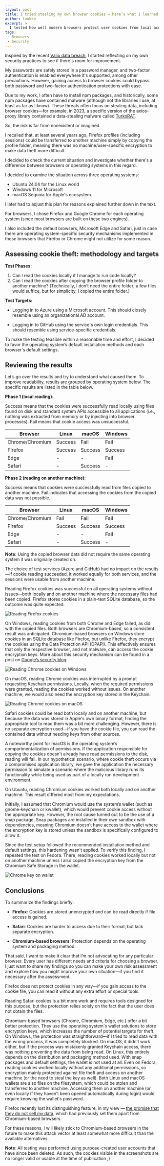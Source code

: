 ```yaml
---
layout: post
title: I tried stealing my own browser cookies — here’s what I learned
author: tuukka
excerpt: >
  I tested how well modern browsers protect user cookies from local access or theft by simulating attacks across Windows, macOS, and Linux.
tags:
 - Browsers
 - Security
---
```


Inspired by the recent [Valio data breach](https://yle.fi/a/74-20133008), I started reflecting on my own security practices to see if there's room for improvement.

My passwords are safely stored in a password manager, and two-factor authentication is enabled everywhere it's supported, among other precautions. However, gaining access to browser cookies could bypass both password and two-factor authentication protections with ease.

Due to my work, I often have to install npm packages, and historically, some npm packages have contained malware (although not the libraries I use, at least as far as I know). These threats often focus on stealing data, including browser cookies—for example, in 2023, a specific version of the axios-proxy library contained a data-stealing malware called [TurkoRAT](https://security.snyk.io/vuln/SNYK-JS-AXIOSPROXY-5706873).

So, the risk is far from nonexistent or imagined.

I recalled that, at least several years ago, Firefox profiles (including sessions) could be transferred to another machine simply by copying the profile folder, meaning there was no machine/user-specific encryption to make data theft more difficult.

I decided to check the current situation and investigate whether there's a difference between browsers or operating systems in this regard.

I decided to examine the situation across three operating systems:

* Ubuntu 24.04 for the Linux world
* Windows 11 for Microsoft
* macOS Sequoia for Apple's ecosystem.

I later had to adjust this plan for reasons explained further down in the text.

For browsers, I chose Firefox and Google Chrome for each operating system (since most browsers are built on these two engines).

I also included the default browsers, Microsoft Edge and Safari, just in case there are operating system-specific security mechanisms implemented in these browsers that Firefox or Chrome might not utilize for some reason.

## Assessing cookie theft: methodology and targets

**Test Phases:**

1. Can I read the cookies locally if I manage to run code locally?
2. Can I read the cookies after copying the browser profile folder to another machine? (Technically, I don’t need the entire folder; a few files would suffice, but for simplicity, I copied the entire folder.)

**Test Targets:**

* Logging in to Azure using a Microsoft account. This should closely resemble using an organizational AD account.

* Logging in to GitHub using the service's own login credentials. This should resemble using service-specific credentials.

To make the testing feasible within a reasonable time and effort, I decided to favor the operating system’s default installation methods and each browser's default settings.

## Reviewing the results

Let’s go over the results and try to understand what caused them. To improve readability, results are grouped by operating system below. The specific results are listed in the table below.

**Phase 1 (local reading)**:

Success means that the cookies were successfully read locally using files found on disk and standard system APIs accessible to all applications (i.e., nothing was extracted from memory or by injecting into browser processes). Fail means that cookie access was unsuccessful.

| Browser         | Linux   | macOS   | Windows |
| --------------- | ------- | ------- | ------- |
| Chrome/Chromium | Success | Fail    | Fail    |
| Firefox         | Success | Success | Success |
| Edge            | -       | -       | Fail    |
| Safari          | -       | Success | -       |

**Phase 2 (reading on another machine)**:

Success means that cookies were successfully read from files copied to another machine. Fail indicates that accessing the cookies from the copied data was not possible.

| Browser         | Linux   | macOS   | Windows |
| --------------- | ------- | ------- | ------- |
| Chrome/Chromium | Fail    | Fail    | Fail    |
| Firefox         | Success | Success | Success |
| Edge            | -       | -       | Fail    |
| Safari          | -       | Success | -       |

**Note:** Using the copied browser data did not require the same operating system it was originally created on.

The choice of test services (Azure and GitHub) had no impact on the results—if cookie reading succeeded, it worked equally for both services, and the sessions were usable from another machine.

Reading Firefox cookies was successful on all operating systems without issues—both locally and on another machine where the necessary files had been copied. Firefox stores cookies in a plain-text SQLite database, so the outcome was quite expected.

![Reading Firefox cookies](/img/2025-cookie-security/win-firefox-success.png)

On Windows, reading cookies from both Chrome and Edge failed, as did with the copied files. Both browsers are Chromium-based, so a consistent result was anticipated. Chromium-based browsers on Windows store cookies in an SQLite database like Firefox, but unlike Firefox, they encrypt the cookies using the Data Protection API (DPAPI). This effectively ensures that only the respective browser, and not malware, can access the cookie encryption keys. More about this security mechanism can be found in a post on [Google’s security blog](https://security.googleblog.com/2024/07/improving-security-of-chrome-cookies-on.html).

![Reading Chrome cookies on Windows](/img/2025-cookie-security/win-chrome-error.png)

On macOS, reading Chrome cookies was interrupted by a prompt requesting Keychain permissions. Locally, when the required permissions were granted, reading the cookies worked without issues. On another machine, we would also need the encryption key stored in the Keychain.

![Reading Chrome cookies on macOS](/img/2025-cookie-security/mac-keychain-permissions.png)

Safari cookies could be read both locally and on another machine, but because the data was stored in Apple's own binary format, finding the appropriate tool to read them was a bit more challenging. However, there is no separate encryption used—if you have the cookie file, you can read the contained data without needing keys from other sources.

A noteworthy point for macOS is the operating system’s compartmentalization of permissions. If the application responsible for copying the cookies doesn't already have read permissions to the disk, reading will fail. In our hypothetical scenario, where cookie theft occurs via a compromised application library, we gave the application the necessary permission to simulate a scenario where the malicious library runs its functionality while being used as part of a locally run development environment.

On Ubuntu, reading Chromium cookies worked both locally and on another machine. This result differed most from my expectations.

Initially, I assumed that Chromium would use the system’s wallet (such as gnome-keychain or kwallet), which would prevent cookie access without the appropriate key. However, the root cause turned out to be the use of a snap package. Snap packages are installed in their own sandbox with dependencies, meaning Chromium doesn't have access to the wallet where the encryption key is stored unless the sandbox is specifically configured to allow it.

Since the test setup followed the recommended installation method and default settings, this hardening wasn't applied. To verify this finding, I repeated the test on Fedora. There, reading cookies worked locally but not on another machine unless I also copied the encryption key from the Chromium Safe Storage in the wallet.

![Chrome key on wallet](/img/2025-cookie-security/fedora-wallet.png)

## Conclusions

To summarize the findings briefly:

* **Firefox**: Cookies are stored unencrypted and can be read directly if file access is gained.

* **Safari**: Cookies are harder to access due to their format, but lack separate encryption.

* **Chromium-based browsers**: Protection depends on the operating system and packaging method:

That said, I want to make it clear that I’m not advocating for any particular browser. Every user has different needs and criteria for choosing a browser. I just want to share my findings so you can make your own risk assessment and explore how you might improve your own situation—if you find it necessary after the assessment.

Firefox does not protect cookies in any way—if you gain access to the cookie file, you can read it without any extra effort or special tools.

Reading Safari cookies is a bit more work and requires tools designed for this purpose, but the protection relies solely on the fact that the user does not obtain the files.

Chromium-based browsers (Chrome, Chromium, Edge, etc.) offer a bit better protection. They use the operating system's wallet solutions to store encryption keys, which increases the number of potential targets for theft. On Windows, the protection was straightforward—if I tried to read data with the wrong process, it was completely blocked. On macOS, it didn’t work either, but if the process was mistakenly granted Keychain access, there was nothing preventing the data from being read. On Linux, this entirely depends on the distribution and packaging method used. With snap packages and default settings, the wallet is not used at all. Even on Fedora, reading cookies worked locally without any additional permissions, so encryption mainly protected against file theft and access on another machine (or the need to steal the key as well). Both Linux and macOS wallets are also files on the filesystem, which could be stolen and transferred to another machine. Accessing them on another machine (or even locally if they haven’t been opened automatically during login) would require knowing the wallet's password.

Firefox recently lost its distinguishing feature, in my view — [the promise that they do not sell my data](https://x.com/LundukeJournal/status/1895249805338886591), which had previously set them apart from Chromium-based browsers.

For these reasons, I will likely stick to Chromium-based browsers in the future to make this attack vector at least somewhat more difficult than the available alternatives.

**Note**: All testing was performed using purpose-created user accounts that have since been deleted. As such, the cookies visible in the screenshots are no longer valid or usable at the time of publication ;)
